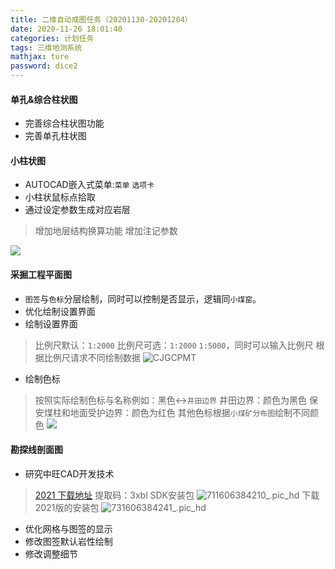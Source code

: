 ```yaml
---
title: 二维自动成图任务（20201130-20201204）
date: 2020-11-26 18:01:40
categories: 计划任务
tags: 三维地测系统
mathjax: ture
password: dice2
---
```


#### 单孔&综合柱状图

* 完善综合柱状图功能
* 完善单孔柱状图

#### 小柱状图

* AUTOCAD嵌入式菜单:`菜单` `选项卡`
* 小柱状鼠标点拾取
* 通过设定参数生成对应岩层
> 增加地层结构换算功能
> 增加注记参数

![](15955856599713.jpg)


#### 采掘工程平面图
* `图签`与`色标`分层绘制，同时可以控制是否显示，逻辑同`小煤窑`。
* 优化绘制设置界面
* 绘制设置界面
> 比例尺默认：`1:2000`
> 比例尺可选：`1:2000` `1:5000`，同时可以输入比例尺
> 根据比例尺请求不同绘制数据
> ![CJGCPMT](CJGCPMT.jpg)

* 绘制色标
> 按照实际绘制色标与名称例如：黑色<->`井田边界` 
> 井田边界：颜色为黑色
> 保安煤柱和地面受护边界：颜色为红色
> 其他色标根据`小煤矿分布图`绘制不同颜色
![](16046560908865.jpg)


#### 勘探线剖面图

* 研究中旺CAD开发技术
> [2021 下载地址](https://pan.baidu.com/s/1lx_IAiUiW9cAmePuFkJC-Q) 提取码：3xbl
> SDK安装包
> ![711606384210_.pic_hd](711606384210_.pic_hd.jpg)
> 下载2021版的安装包
> ![731606384241_.pic_hd](731606384241_.pic_hd.jpg)

* 优化网格与图签的显示
* 修改图签默认岩性绘制
* 修改调整细节


